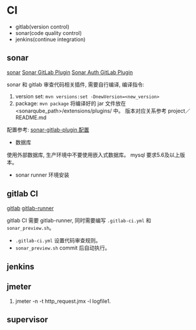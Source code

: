 # CI

- gitlab(version control)
- sonar(code quality control)
- jenkins(continue integration)

## sonar

[sonar](https://www.sonarqube.org/)
[Sonar GitLab Plugin](https://github.com/gabrie-allaigre/sonar-gitlab-plugin)
[Sonar Auth GitLab Plugin](https://github.com/gabrie-allaigre/sonar-auth-gitlab-plugin)

sonar 和 gitlab 审查代码相关插件, 需要自行编译, 编译指令:
1. version set: `mvn versions:set -DnewVersion=<new_version>`
2. package: `mvn package`
将编译好的 jar 文件放在 <sonarqube_path>/extensions/plugins/ 中。
版本对应关系参考 project／README.md

配置参考:
[sonar-gitlab-plugin 配置](http://blog.csdn.net/aixiaoyang168/article/details/78115646)

- 数据库

使用外部数据库, 生产环境中不要使用嵌入式数据库。 mysql 要求5.6及以上版本。

- sonar runner 环境安装

## gitlab CI

[gitlab](https://about.gitlab.com/)
[gitlab-runner](https://docs.gitlab.com/runner/install/)

gitlab CI 需要 gitlab-runner, 同时需要编写 `.gitlab-ci.yml` 和 `sonar_preview.sh`。

- `.gitlab-ci.yml` 设置代码审查规则。
- `sonar_preview.sh` commit 后自动执行。

## jenkins




## jmeter

1. jmeter -n -t http_request.jmx -l logfile1.

## supervisor
